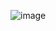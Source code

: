 ![image](https://github.com/grbvtsk/ApartmentsMarketplace/assets/115540128/74ee7b80-8cec-4ecf-8dd8-c487801e32b5)
